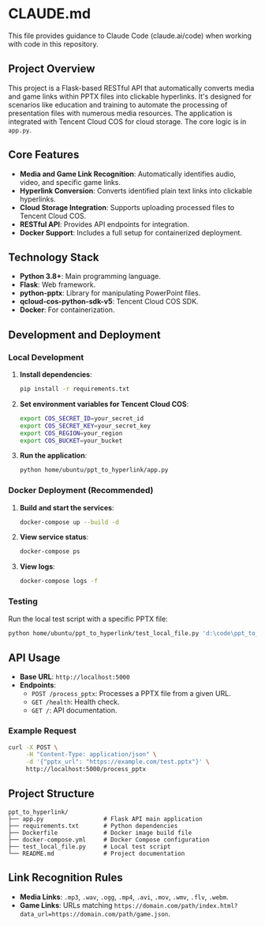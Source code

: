 # CLAUDE.md

This file provides guidance to Claude Code (claude.ai/code) when working with code in this repository.

## Project Overview

This project is a Flask-based RESTful API that automatically converts media and game links within PPTX files into clickable hyperlinks. It's designed for scenarios like education and training to automate the processing of presentation files with numerous media resources. The application is integrated with Tencent Cloud COS for cloud storage. The core logic is in `app.py`.

## Core Features

- **Media and Game Link Recognition**: Automatically identifies audio, video, and specific game links.
- **Hyperlink Conversion**: Converts identified plain text links into clickable hyperlinks.
- **Cloud Storage Integration**: Supports uploading processed files to Tencent Cloud COS.
- **RESTful API**: Provides API endpoints for integration.
- **Docker Support**: Includes a full setup for containerized deployment.

## Technology Stack

- **Python 3.8+**: Main programming language.
- **Flask**: Web framework.
- **python-pptx**: Library for manipulating PowerPoint files.
- **qcloud-cos-python-sdk-v5**: Tencent Cloud COS SDK.
- **Docker**: For containerization.

## Development and Deployment

### Local Development

1.  **Install dependencies**:
    ```bash
    pip install -r requirements.txt
    ```
2.  **Set environment variables for Tencent Cloud COS**:
    ```bash
    export COS_SECRET_ID=your_secret_id
    export COS_SECRET_KEY=your_secret_key
    export COS_REGION=your_region
    export COS_BUCKET=your_bucket
    ```
3.  **Run the application**:
    ```bash
    python home/ubuntu/ppt_to_hyperlink/app.py
    ```

### Docker Deployment (Recommended)

1.  **Build and start the services**:
    ```bash
    docker-compose up --build -d
    ```
2.  **View service status**:
    ```bash
    docker-compose ps
    ```
3.  **View logs**:
    ```bash
    docker-compose logs -f
    ```

### Testing

Run the local test script with a specific PPTX file:

```bash
python home/ubuntu/ppt_to_hyperlink/test_local_file.py 'd:\code\ppt_to_hyperlink_project\ppt测试案例\汉语拼音声调初体验：一声 (15).pptx'
```

## API Usage

- **Base URL**: `http://localhost:5000`
- **Endpoints**:
    - `POST /process_pptx`: Processes a PPTX file from a given URL.
    - `GET /health`: Health check.
    - `GET /`: API documentation.

### Example Request

```bash
curl -X POST \
     -H "Content-Type: application/json" \
     -d '{"pptx_url": "https://example.com/test.pptx"}' \
     http://localhost:5000/process_pptx
```

## Project Structure

```
ppt_to_hyperlink/
├── app.py                 # Flask API main application
├── requirements.txt       # Python dependencies
├── Dockerfile             # Docker image build file
├── docker-compose.yml     # Docker Compose configuration
├── test_local_file.py     # Local test script
└── README.md              # Project documentation
```

## Link Recognition Rules

- **Media Links**: `.mp3`, `.wav`, `.ogg`, `.mp4`, `.avi`, `.mov`, `.wmv`, `.flv`, `.webm`.
- **Game Links**: URLs matching `https://domain.com/path/index.html?data_url=https://domain.com/path/game.json`.
